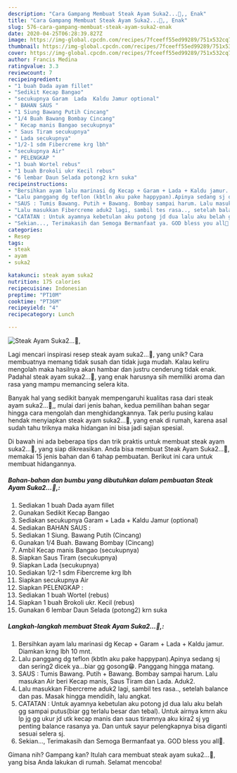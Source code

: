```yaml
---
description: "Cara Gampang Membuat Steak Ayam Suka2...🍗,, Enak"
title: "Cara Gampang Membuat Steak Ayam Suka2...🍗,, Enak"
slug: 576-cara-gampang-membuat-steak-ayam-suka2-enak
date: 2020-04-25T06:28:39.827Z
image: https://img-global.cpcdn.com/recipes/7fceeff55ed99289/751x532cq70/steak-ayam-suka2🍗-foto-resep-utama.jpg
thumbnail: https://img-global.cpcdn.com/recipes/7fceeff55ed99289/751x532cq70/steak-ayam-suka2🍗-foto-resep-utama.jpg
cover: https://img-global.cpcdn.com/recipes/7fceeff55ed99289/751x532cq70/steak-ayam-suka2🍗-foto-resep-utama.jpg
author: Francis Medina
ratingvalue: 3.3
reviewcount: 7
recipeingredient:
- "1 buah Dada ayam fillet"
- "Sedikit Kecap Bangao"
- "secukupnya Garam  Lada  Kaldu Jamur optional"
- " BAHAN SAUS "
- "1 Siung Bawang Putih Cincang"
- "1/4 Buah Bawang Bombay Cincang"
- " Kecap manis Bangao secukupnya"
- " Saus Tiram secukupnya"
- " Lada secukupnya"
- "1/2-1 sdm Fibercreme krg lbh"
- "secukupnya Air"
- " PELENGKAP "
- "1 buah Wortel rebus"
- "1 buah Brokoli ukr Kecil rebus"
- "6 lembar Daun Selada potong2 krn suka"
recipeinstructions:
- "Bersihkan ayam lalu marinasi dg Kecap + Garam + Lada + Kaldu jamur. Diamkan krng lbh 10 mnt."
- "Lalu panggang dg teflon (kbtln aku pake happypan).Apinya sedang sj dan sering2 dicek ya...biar gg gosong😁. Panggang hingga matang."
- "SAUS : Tumis Bawang. Putih + Bawang. Bombay sampai harum. Lalu masukan Air beri Kecap manis, Saus Tiram dan Lada. Aduk2."
- "Lalu masukkan Fibercreme aduk2 lagi, sambil tes rasa.., setelah balance dan pas. Masak hingga mendidih, lalu angkat."
- "CATATAN : Untuk ayamnya kebetulan aku potong jd dua lalu aku belah gg sampai putus(biar gg terlalu besar dan tebal). Untuk airnya kmrn aku lp jg gg ukur jd utk kecap manis dan saus tiramnya aku kira2 sj yg penting balance rasanya ya. Dan untuk sayur pelengkapnya bisa diganti sesuai selera sj."
- "Sekian..., Terimakasih dan Semoga Bermanfaat ya. GOD bless you all🤗."
categories:
- Resep
tags:
- steak
- ayam
- suka2

katakunci: steak ayam suka2 
nutrition: 175 calories
recipecuisine: Indonesian
preptime: "PT10M"
cooktime: "PT36M"
recipeyield: "4"
recipecategory: Lunch

---
```



![Steak Ayam Suka2...🍗,](https://img-global.cpcdn.com/recipes/7fceeff55ed99289/751x532cq70/steak-ayam-suka2🍗-foto-resep-utama.jpg)

Lagi mencari inspirasi resep steak ayam suka2...🍗, yang unik? Cara membuatnya memang tidak susah dan tidak juga mudah. Kalau keliru mengolah maka hasilnya akan hambar dan justru cenderung tidak enak. Padahal steak ayam suka2...🍗, yang enak harusnya sih memiliki aroma dan rasa yang mampu memancing selera kita.



Banyak hal yang sedikit banyak mempengaruhi kualitas rasa dari steak ayam suka2...🍗,, mulai dari jenis bahan, kedua pemilihan bahan segar hingga cara mengolah dan menghidangkannya. Tak perlu pusing kalau hendak menyiapkan steak ayam suka2...🍗, yang enak di rumah, karena asal sudah tahu triknya maka hidangan ini bisa jadi sajian spesial.


Di bawah ini ada beberapa tips dan trik praktis untuk membuat steak ayam suka2...🍗, yang siap dikreasikan. Anda bisa membuat Steak Ayam Suka2...🍗, memakai 15 jenis bahan dan 6 tahap pembuatan. Berikut ini cara untuk membuat hidangannya.

<!--inarticleads1-->

##### Bahan-bahan dan bumbu yang dibutuhkan dalam pembuatan Steak Ayam Suka2...🍗,:

1. Sediakan 1 buah Dada ayam fillet
1. Gunakan Sedikit Kecap Bangao
1. Sediakan secukupnya Garam + Lada + Kaldu Jamur (optional)
1. Sediakan  BAHAN SAUS :
1. Sediakan 1 Siung. Bawang Putih (Cincang)
1. Gunakan 1/4 Buah. Bawang Bombay (Cincang)
1. Ambil  Kecap manis Bangao (secukupnya)
1. Siapkan  Saus Tiram (secukupnya)
1. Siapkan  Lada (secukupnya)
1. Sediakan 1/2-1 sdm Fibercreme krg lbh
1. Siapkan secukupnya Air
1. Siapkan  PELENGKAP :
1. Sediakan 1 buah Wortel (rebus)
1. Siapkan 1 buah Brokoli ukr. Kecil (rebus)
1. Gunakan 6 lembar Daun Selada (potong2) krn suka




<!--inarticleads2-->

##### Langkah-langkah membuat Steak Ayam Suka2...🍗,:

1. Bersihkan ayam lalu marinasi dg Kecap + Garam + Lada + Kaldu jamur. Diamkan krng lbh 10 mnt.
1. Lalu panggang dg teflon (kbtln aku pake happypan).Apinya sedang sj dan sering2 dicek ya...biar gg gosong😁. Panggang hingga matang.
1. SAUS : Tumis Bawang. Putih + Bawang. Bombay sampai harum. Lalu masukan Air beri Kecap manis, Saus Tiram dan Lada. Aduk2.
1. Lalu masukkan Fibercreme aduk2 lagi, sambil tes rasa.., setelah balance dan pas. Masak hingga mendidih, lalu angkat.
1. CATATAN : Untuk ayamnya kebetulan aku potong jd dua lalu aku belah gg sampai putus(biar gg terlalu besar dan tebal). Untuk airnya kmrn aku lp jg gg ukur jd utk kecap manis dan saus tiramnya aku kira2 sj yg penting balance rasanya ya. Dan untuk sayur pelengkapnya bisa diganti sesuai selera sj.
1. Sekian..., Terimakasih dan Semoga Bermanfaat ya. GOD bless you all🤗.




Gimana nih? Gampang kan? Itulah cara membuat steak ayam suka2...🍗, yang bisa Anda lakukan di rumah. Selamat mencoba!
